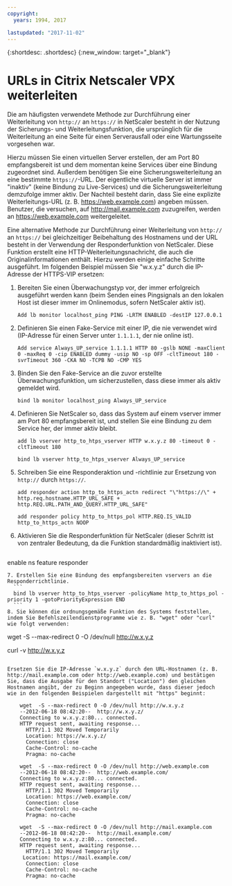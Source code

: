 ```yaml
---
copyright:
  years: 1994, 2017

lastupdated: "2017-11-02"
---
```


{:shortdesc: .shortdesc}
{:new_window: target="_blank"}

# URLs in Citrix Netscaler VPX weiterleiten

Die am häufigsten verwendete Methode zur Durchführung einer Weiterleitung von `http://` an `https://` in NetScaler besteht in der Nutzung der Sicherungs- und Weiterleitungsfunktion, die ursprünglich für die Weiterleitung an eine Seite für einen Serverausfall oder eine Wartungsseite vorgesehen war.  

Hierzu müssen Sie einen virtuellen Server erstellen, der am Port 80 empfangsbereit ist und dem momentan keine Services über eine Bindung zugeordnet sind. Außerdem benötigen Sie eine Sicherungsweiterleitung an eine bestimmte `https://`-URL. Der eigentliche virtuelle Server ist immer "inaktiv" (keine Bindung zu Live-Services) und die Sicherungsweiterleitung demzufolge immer aktiv. Der Nachteil besteht darin, dass Sie eine explizite Weiterleitungs-URL (z. B. https://web.example.com) angeben müssen. Benutzer, die versuchen, auf http://mail.example.com zuzugreifen, werden an https://web.example.com weitergeleitet.

Eine alternative Methode zur Durchführung einer Weiterleitung von `http://` an `https://` bei gleichzeitiger Beibehaltung des Hostnamens und der URL besteht in der Verwendung der Responderfunktion von NetScaler. Diese Funktion erstellt eine HTTP-Weiterleitungsnachricht, die auch die Originalinformationen enthält. Hierzu werden einige einfache Schritte ausgeführt. Im folgenden Beispiel müssen Sie "w.x.y.z" durch die IP-Adresse der HTTPS-VIP ersetzen:

1. Bereiten Sie einen Überwachungstyp vor, der immer erfolgreich ausgeführt werden kann (beim Senden eines Pingsignals an den lokalen Host ist dieser immer im Onlinemodus, sofern NetScaler aktiv ist).
	```
	Add lb monitor localhost_ping PING -LRTM ENABLED -destIP 127.0.0.1
	```
	
2. Definieren Sie einen Fake-Service mit einer IP, die nie verwendet wird (IP-Adresse für einen Server unter `1.1.1.1`, der nie online ist).
	```
	Add service Always_UP_service 1.1.1.1 HTTP 80 -gslb NONE -maxClient 0 -maxReq 0 -cip ENABLED dummy -usip NO -sp OFF -cltTimeout 180 -svrTimeout 360 -CKA NO -TCPB NO -CMP YES
	```
3. Binden Sie den Fake-Service an die zuvor erstellte Überwachungsfunktion, um sicherzustellen, dass diese immer als aktiv gemeldet wird.
	```
	bind lb monitor localhost_ping Always_UP_service
	```
	
4. Definieren Sie NetScaler so, dass das System auf einem vserver immer am Port 80 empfangsbereit ist, und stellen Sie eine Bindung zu dem Service her, der immer aktiv bleibt.
	```
	add lb vserver http_to_htps_vserver HTTP w.x.y.z 80 -timeout 0 -cltTimeout 180
	```
	```
	bind lb vserver http_to_htps_vserver Always_UP_service
	```
	
5. Schreiben Sie eine Responderaktion und -richtlinie zur Ersetzung von `http://` durch `https://`.
	```
	add responder action http_to_https_actn redirect "\"https://\" + http.req.hostname.HTTP_URL_SAFE + http.REQ.URL.PATH_AND_QUERY.HTTP_URL_SAFE"
	```
	```
	add responder policy http_to_https_pol HTTP.REQ.IS_VALID http_to_https_actn NOOP
	```
6. Aktivieren Sie die Responderfunktion für NetScaler (dieser Schritt ist von zentraler Bedeutung, da die Funktion standardmäßig inaktiviert ist).
	```
  enable ns feature responder
  ```
7. Erstellen Sie eine Bindung des empfangsbereiten vservers an die Responderrichtlinie.
	```
	bind lb vserver http_to_htps_vserver -policyName http_to_https_pol -priority 1 -gotoPriorityExpression END
	```
8. Sie können die ordnungsgemäße Funktion des Systems feststellen, indem Sie Befehlszeilendienstprogramme wie z. B. "wget" oder "curl" wie folgt verwenden:

```
wget  -S --max-redirect 0 -O /dev/null http://w.x.y.z

curl -v http://w.x.y.z
```

Ersetzen Sie die IP-Adresse `w.x.y.z` durch den URL-Hostnamen (z. B. http://mail.example.com oder http://web.example.com) und bestätigen Sie, dass die Ausgabe für den Standort ("Location") den gleichen Hostnamen angibt, der zu Beginn angegeben wurde, dass dieser jedoch wie in den folgenden Beispielen dargestellt mit "https" beginnt:

    wget  -S --max-redirect 0 -O /dev/null http://w.x.y.z
    --2012-06-18 08:42:20--  http://w.x.y.z/
    Connecting to w.x.y.z:80... connected.
    HTTP request sent, awaiting response...
      HTTP/1.1 302 Moved Temporarily
      Location: https://w.x.y.z/
      Connection: close
      Cache-Control: no-cache
      Pragma: no-cache

    wget  -S --max-redirect 0 -O /dev/null http://web.example.com
    --2012-06-18 08:42:20--  http://web.example.com/
    Connecting to w.x.y.z:80... connected.
    HTTP request sent, awaiting response...
      HTTP/1.1 302 Moved Temporarily
      Location: https://web.example.com/
      Connection: close
      Cache-Control: no-cache
      Pragma: no-cache

    wget  -S --max-redirect 0 -O /dev/null http://mail.example.com
    --2012-06-18 08:42:20--  http://mail.example.com/
    Connecting to w.x.y.z:80... connected.
    HTTP request sent, awaiting response...
      HTTP/1.1 302 Moved Temporarily
     Location: https://mail.example.com/
      Connection: close
      Cache-Control: no-cache
      Pragma: no-cache
